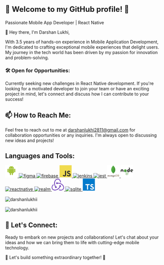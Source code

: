 <!DOCTYPE html>
<html lang="en">
<body>
    <div>
        <h2 style="font-size: 24px;">🚀 Welcome to my GitHub profile! 👋</h2>
        <p>Passionate Mobile App Developer | React Native </p>
        <p>👋 Hey there, I'm Darshan Lukhi,</p>
        <p>With 3.5 years of hands-on experience in Mobile Application Development, I'm dedicated to crafting exceptional mobile experiences that delight users. My journey in the tech world has been driven by my passion for innovation and problem-solving.</p>
        <h3>🛠️ Open for Opportunities:</h3>
        <p>Currently seeking new challenges in React Native development. If you're looking for a motivated developer to join your team or have an exciting project in mind, let's connect and discuss how I can contribute to your success!</p>
        <h2>📫 How to Reach Me:</h2>
        <p>Feel free to reach out to me at <a href="mailto:darshanlukhi2811@gmail.com">darshanlukhi2811@gmail.com</a> for collaboration opportunities or any inquiries. I'm always open to discussing new ideas and projects!</p>
      <p align="left">
</p>

<h2 align="left">Languages and Tools:</h2>
<p align="left"> <a href="https://developer.android.com" target="_blank" rel="noreferrer"> <img src="https://raw.githubusercontent.com/devicons/devicon/master/icons/android/android-original-wordmark.svg" alt="android" width="40" height="40"/> </a> <a href="https://www.figma.com/" target="_blank" rel="noreferrer"> <img src="https://www.vectorlogo.zone/logos/figma/figma-icon.svg" alt="figma" width="40" height="40"/> </a> <a href="https://firebase.google.com/" target="_blank" rel="noreferrer"> <img src="https://www.vectorlogo.zone/logos/firebase/firebase-icon.svg" alt="firebase" width="40" height="40"/> </a> <a href="https://developer.mozilla.org/en-US/docs/Web/JavaScript" target="_blank" rel="noreferrer"> <img src="https://raw.githubusercontent.com/devicons/devicon/master/icons/javascript/javascript-original.svg" alt="javascript" width="40" height="40"/> </a> <a href="https://www.jenkins.io" target="_blank" rel="noreferrer"> <img src="https://www.vectorlogo.zone/logos/jenkins/jenkins-icon.svg" alt="jenkins" width="40" height="40"/> </a> <a href="https://jestjs.io" target="_blank" rel="noreferrer"> <img src="https://www.vectorlogo.zone/logos/jestjsio/jestjsio-icon.svg" alt="jest" width="40" height="40"/> </a> <a href="https://www.mongodb.com/" target="_blank" rel="noreferrer"> <img src="https://raw.githubusercontent.com/devicons/devicon/master/icons/mongodb/mongodb-original-wordmark.svg" alt="mongodb" width="40" height="40"/> </a> <a href="https://nodejs.org" target="_blank" rel="noreferrer"> <img src="https://raw.githubusercontent.com/devicons/devicon/master/icons/nodejs/nodejs-original-wordmark.svg" alt="nodejs" width="40" height="40"/> </a> <a href="https://reactnative.dev/" target="_blank" rel="noreferrer"> <img src="https://reactnative.dev/img/header_logo.svg" alt="reactnative" width="40" height="40"/> </a> <a href="https://realm.io/" target="_blank" rel="noreferrer"> <img src="https://raw.githubusercontent.com/bestofjs/bestofjs-webui/8665e8c267a0215f3159df28b33c365198101df5/public/logos/realm.svg" alt="realm" width="40" height="40"/> </a> <a href="https://redux.js.org" target="_blank" rel="noreferrer"> <img src="https://raw.githubusercontent.com/devicons/devicon/master/icons/redux/redux-original.svg" alt="redux" width="40" height="40"/> </a> <a href="https://www.sqlite.org/" target="_blank" rel="noreferrer"> <img src="https://www.vectorlogo.zone/logos/sqlite/sqlite-icon.svg" alt="sqlite" width="40" height="40"/> </a> <a href="https://www.typescriptlang.org/" target="_blank" rel="noreferrer"> <img src="https://raw.githubusercontent.com/devicons/devicon/master/icons/typescript/typescript-original.svg" alt="typescript" width="40" height="40"/> </a> </p>

<p><img align="center" src="https://github-readme-stats.vercel.app/api/top-langs?username=darshanlukhii&show_icons=true&locale=en&layout=compact" alt="darshanlukhii" /></p>

<p><img align="center" src="https://github-readme-streak-stats.herokuapp.com/?user=darshanlukhii&" alt="darshanlukhii" /></p>
        <h2>🌟 Let's Connect:</h2>
        <p>Ready to embark on new projects and collaborations! Let's chat about your ideas and how we can bring them to life with cutting-edge mobile technology.</p>
        <p>🚀 Let's build something extraordinary together! 🚀</p>
    </div>
</body>
</html>
